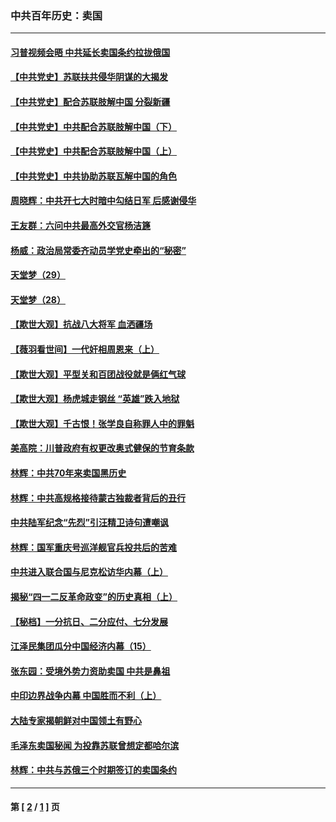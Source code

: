 ### 中共百年历史：卖国
---
#### [习普视频会晤 中共延长卖国条约拉拢俄国](../../pages/nf1176117/n13060971.md?02260430) 
#### [【中共党史】苏联扶共侵华阴谋的大揭发](../../pages/nf1176117/n13056050.md?02260430) 
#### [【中共党史】配合苏联肢解中国 分裂新疆](../../pages/nf1176117/n13040700.md?02260430) 
#### [【中共党史】中共配合苏联肢解中国（下）](../../pages/nf1176117/n13035660.md?02260430) 
#### [【中共党史】中共配合苏联肢解中国（上）](../../pages/nf1176117/n13030262.md?02260430) 
#### [【中共党史】中共协助苏联瓦解中国的角色](../../pages/nf1176117/n13018109.md?02260430) 
#### [周晓辉：中共开七大时暗中勾结日军 后感谢侵华](../../pages/nf1176117/n12921960.md?02260430) 
#### [王友群：六问中共最高外交官杨洁篪](../../pages/nf1176117/n12836495.md?02260430) 
#### [杨威：政治局常委齐动员学党史牵出的“秘密”](../../pages/nf1176117/n12764642.md?02260430) 
#### [天堂梦（29）](../../pages/nf1176117/n12408465.md?02260430) 
#### [天堂梦（28）](../../pages/nf1176117/n12408309.md?02260430) 
#### [【欺世大观】抗战八大将军 血洒疆场](../../pages/nf1176117/n12357044.md?02260430) 
#### [【薇羽看世间】一代奸相周恩来（上）](../../pages/nf1176117/n12401109.md?02260430) 
#### [【欺世大观】平型关和百团战役就是俩红气球](../../pages/nf1176117/n12359157.md?02260430) 
#### [【欺世大观】杨虎城走钢丝 “英雄”跌入地狱](../../pages/nf1176117/n12358840.md?02260430) 
#### [【欺世大观】千古恨！张学良自称罪人中的罪魁](../../pages/nf1176117/n12358629.md?02260430) 
#### [美高院：川普政府有权更改奥式健保的节育条款](../../pages/nf1176117/n12242171.md?02260430) 
#### [林辉：中共70年来卖国黑历史](../../pages/nf1176117/n11552181.md?02260430) 
#### [林辉：中共高规格接待蒙古独裁者背后的丑行](../../pages/nf1176117/n11225005.md?02260430) 
#### [中共陆军纪念“先烈”引汪精卫诗句遭嘲讽](../../pages/nf1176117/n11153345.md?02260430) 
#### [林辉：国军重庆号巡洋舰官兵投共后的苦难](../../pages/nf1176117/n10997801.md?02260430) 
#### [中共进入联合国与尼克松访华内幕（上）](../../pages/nf1176117/n10138788.md?02260430) 
#### [揭秘“四一二反革命政变”的历史真相（上）](../../pages/nf1176117/n9996650.md?02260430) 
#### [【秘档】一分抗日、二分应付、七分发展](../../pages/nf1176117/n9331484.md?02260430) 
#### [江泽民集团瓜分中国经济内幕（15）](../../pages/nf1176117/n9268584.md?02260430) 
#### [张东园：受境外势力资助卖国 中共是鼻祖](../../pages/nf1176117/n9272480.md?02260430) 
#### [中印边界战争内幕 中国胜而不利（上）](../../pages/nf1176117/n9252458.md?02260430) 
#### [大陆专家揭朝鲜对中国领土有野心](../../pages/nf1176117/n9074056.md?02260430) 
#### [毛泽东卖国秘闻 为投靠苏联曾想定都哈尔滨](../../pages/nf1176117/n9058631.md?02260430) 
#### [林辉：中共与苏俄三个时期签订的卖国条约](../../pages/nf1176117/n9036062.md?02260430) 

---
#### 第 [ [2](./2.md?02260430) / [1](./1.md?02260430) ] 页
